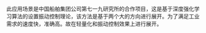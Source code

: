 此应用场景是中国船舶集团公司第七一九研究所的合作项目，这是基于深度强化学习算法的设置振动控制理论，该方法是基于两个大的方向进行展开。为了满足工业需求的速度快，准确高。故在轻量化和振动控制效果上进行展开。
